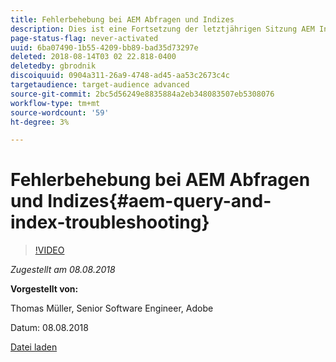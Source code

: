 ```yaml
---
title: Fehlerbehebung bei AEM Abfragen und Indizes
description: Dies ist eine Fortsetzung der letztjährigen Sitzung AEM Indizierung und JCR-Abfrage. Es behandelt die gleichen Themen, aber mit völlig neuen Inhalten und wenig Überschneidung mit der älteren Präsentation. Ebenfalls enthalten sind neue Funktionen von AEM 6.4.
page-status-flag: never-activated
uuid: 6ba07490-1b55-4209-bb89-bad35d73297e
deleted: 2018-08-14T03 02 22.818-0400
deletedby: gbrodnik
discoiquuid: 0904a311-26a9-4748-ad45-aa53c2673c4c
targetaudience: target-audience advanced
source-git-commit: 2bc5d56249e8835884a2eb348083507eb5308076
workflow-type: tm+mt
source-wordcount: '59'
ht-degree: 3%

---
```



# Fehlerbehebung bei AEM Abfragen und Indizes{#aem-query-and-index-troubleshooting}

>[!VIDEO](https://video.tv.adobe.com/v/23270/?quality=9)

*Zugestellt am 08.08.2018*

**Vorgestellt von:**

Thomas Müller, Senior Software Engineer, Adobe

Datum: 08.08.2018

[Datei laden](assets/20180808-gems-adobe+cloud+platform-experience+system+of+record-1.pdf)

<!--
[Get back to the Overview](https://helpx.adobe.com/experience-manager/kt/eseminars/gems/aem-index.html)
-->
